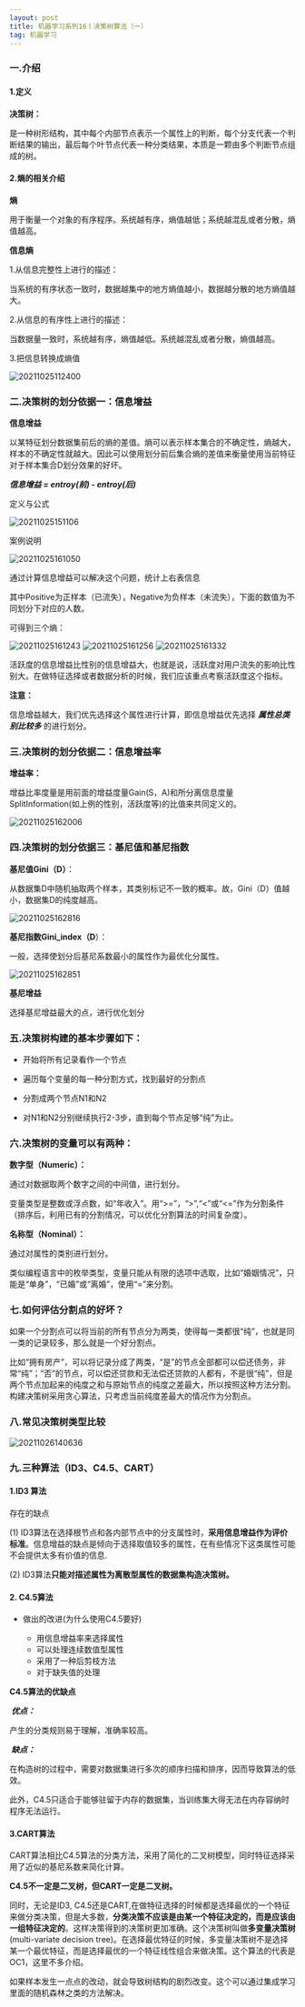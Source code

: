 ```yaml
---
layout: post
title: 机器学习系列16丨决策树算法（一）
tag: 机器学习
---
```


### 一.介绍

#### 1.定义

**决策树：** 

是一种树形结构，其中每个内部节点表示一个属性上的判断，每个分支代表一个判断结果的输出，最后每个叶节点代表一种分类结果，本质是一颗由多个判断节点组成的树。

#### 2.熵的相关介绍

**熵**

用于衡量一个对象的有序程序。系统越有序，熵值越低；系统越混乱或者分散，熵值越高。

**信息熵**

1.从信息完整性上进行的描述：

当系统的有序状态一致时，数据越集中的地方熵值越小，数据越分散的地方熵值越大。

2.从信息的有序性上进行的描述：

当数据量一致时，系统越有序，熵值越低。系统越混乱或者分散，熵值越高。

3.把信息转换成熵值

![20211025112400](https://cdn.jsdelivr.net/gh/luckykang/picture_bed/blogs_images/20211025112400.png)


### 二.决策树的划分依据一：信息增益

**信息增益**

以某特征划分数据集前后的熵的差值。熵可以表示样本集合的不确定性，熵越大，样本的不确定性就越大。因此可以使用划分前后集合熵的差值来衡量使用当前特征对于样本集合D划分效果的好坏。

***信息增益 = entroy(前) - entroy(后)***

定义与公式

![20211025151106](https://cdn.jsdelivr.net/gh/luckykang/picture_bed/blogs_images/20211025151106.png)

案例说明

![20211025161050](https://cdn.jsdelivr.net/gh/luckykang/picture_bed/blogs_images/20211025161050.png)

通过计算信息增益可以解决这个问题，统计上右表信息

其中Positive为正样本（已流失），Negative为负样本（未流失），下面的数值为不同划分下对应的人数。

可得到三个熵：

![20211025161243](https://cdn.jsdelivr.net/gh/luckykang/picture_bed/blogs_images/20211025161243.png)
![20211025161256](https://cdn.jsdelivr.net/gh/luckykang/picture_bed/blogs_images/20211025161256.png)
![20211025161332](https://cdn.jsdelivr.net/gh/luckykang/picture_bed/blogs_images/20211025161332.png)

活跃度的信息增益比性别的信息增益大，也就是说，活跃度对用户流失的影响比性别大。在做特征选择或者数据分析的时候，我们应该重点考察活跃度这个指标。

**注意：**

信息增益越大，我们优先选择这个属性进行计算，即信息增益优先选择 ***属性总类别比较多*** 的进行划分。

### 三.决策树的划分依据二：信息增益率

**增益率：**

增益比率度量是用前面的增益度量Gain(S，A)和所分离信息度量SplitInformation(如上例的性别，活跃度等)的比值来共同定义的。

![20211025162006](https://cdn.jsdelivr.net/gh/luckykang/picture_bed/blogs_images/20211025162006.png)

### 四.决策树的划分依据三：基尼值和基尼指数

**基尼值Gini（D）**：

从数据集D中随机抽取两个样本，其类别标记不一致的概率。故，Gini（D）值越小，数据集D的纯度越高。

![20211025162816](https://cdn.jsdelivr.net/gh/luckykang/picture_bed/blogs_images/20211025162816.png)

**基尼指数Gini_index（D**）：

一般，选择使划分后基尼系数最小的属性作为最优化分属性。

![20211025162851](https://cdn.jsdelivr.net/gh/luckykang/picture_bed/blogs_images/20211025162851.png)

**基尼增益**

选择基尼增益最大的点，进行优化划分

### 五.决策树构建的基本步骤如下：

- 开始将所有记录看作一个节点

- 遍历每个变量的每一种分割方式，找到最好的分割点

- 分割成两个节点N1和N2

- 对N1和N2分别继续执行2-3步，直到每个节点足够“纯”为止。

### 六.决策树的变量可以有两种：

**数字型（Numeric）：** 

通过对数据取两个数字之间的中间值，进行划分。

变量类型是整数或浮点数，如“年收入”。用“>=”，“>”,“<”或“<=”作为分割条件（排序后，利用已有的分割情况，可以优化分割算法的时间复杂度）。

**名称型（Nominal）：**

通过对属性的类别进行划分。

类似编程语言中的枚举类型，变量只能从有限的选项中选取，比如“婚姻情况”，只能是“单身”，“已婚”或“离婚”，使用“=”来分割。

### 七.如何评估分割点的好坏？

​ 如果一个分割点可以将当前的所有节点分为两类，使得每一类都很“纯”，也就是同一类的记录较多，那么就是一个好分割点。

​ 比如“拥有房产”，可以将记录分成了两类，“是”的节点全部都可以偿还债务，非常“纯”；“否”的节点，可以偿还贷款和无法偿还贷款的人都有，不是很“纯”，但是两个节点加起来的纯度之和与原始节点的纯度之差最大，所以按照这种方法分割。构建决策树采用贪心算法，只考虑当前纯度差最大的情况作为分割点。

### 八.常见决策树类型比较

![20211026140636](https://cdn.jsdelivr.net/gh/luckykang/picture_bed/blogs_images/20211026140636.png)

### 九.三种算法（ID3、C4.5、CART）

#### 1.ID3 算法

存在的缺点

​(1) ID3算法在选择根节点和各内部节点中的分支属性时，**采用信息增益作为评价标准**。信息增益的缺点是倾向于选择取值较多的属性，在有些情况下这类属性可能不会提供太多有价值的信息.

​(2) ID3算法**只能对描述属性为离散型属性的数据集构造决策树。**

#### 2. C4.5算法

- 做出的改进(为什么使用C4.5要好)

  - 用信息增益率来选择属性
  - 可以处理连续数值型属性
  - 采用了一种后剪枝方法
  - 对于缺失值的处理

**C4.5算法的优缺点**

***​ 优点：***

​产生的分类规则易于理解，准确率较高。

***​ 缺点：***

​在构造树的过程中，需要对数据集进行多次的顺序扫描和排序，因而导致算法的低效。

​此外，C4.5只适合于能够驻留于内存的数据集，当训练集大得无法在内存容纳时程序无法运行。

#### 3.CART算法

CART算法相比C4.5算法的分类方法，采用了简化的二叉树模型，同时特征选择采用了近似的基尼系数来简化计算。

**C4.5不一定是二叉树，但CART一定是二叉树。**

同时，无论是ID3, C4.5还是CART,在做特征选择的时候都是选择最优的一个特征来做分类决策，但是大多数，**分类决策不应该是由某一个特征决定的，而是应该由一组特征决定的**。这样决策得到的决策树更加准确。这个决策树叫做**多变量决策树**(multi-variate decision tree)。在选择最优特征的时候，多变量决策树不是选择某一个最优特征，而是选择最优的一个特征线性组合来做决策。这个算法的代表是OC1，这里不多介绍。

如果样本发生一点点的改动，就会导致树结构的剧烈改变。这个可以通过集成学习里面的随机森林之类的方法解决。